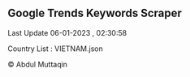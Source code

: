 

## Google Trends Keywords Scraper 
 
Last Update 06-01-2023 , 02:30:58

Country List :
VIETNAM.json



© Abdul Muttaqin 
